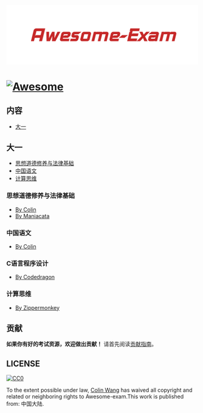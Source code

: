 ![Awesome-Exam](Awesome-Exam.png)

# [![Awesome](https://awesome.re/badge-flat.svg)](https://awesome.re)



## 内容

- [大一](#大一)


## 大一

- [思想道德修养与法律基础](#思想道德修养与法律基础)
- [中国语文](#中国语文)
- [计算思维](#计算思维)


### 思想道德修养与法律基础

- [By Colin](https://outsiders.top/2019/01/11/Ideological-and-moral-cultivation-and-legal-basis/)
- [By Maniacata](https://github.com/ManiaciaChao/how-to-preview/tree/master/%E6%80%9D%E4%BF%AE%E4%B8%8E%E6%B3%95%E5%BE%8B%E5%9F%BA%E7%A1%80)


### 中国语文

- [By Colin](https://outsiders.top/2019/01/11/Chinese/)


### C语言程序设计

- [By Codedragon](https://blog.codedragon.tech/2016/06/20/c-e8-af-ad-e8-a8-80-e5-a4-8d-e4-b9-a0-e9-97-ae-e9-a2-98-e6-80-bb-e7-bb-93)

### 计算思维

- [By Zippermonkey](https://zippermonkey.github.io/2019/01/14/Computational-Thinking/)

## 贡献

**如果你有好的考试资源，欢迎做出贡献！**
请首先阅读[贡献指南](contributing.md)。

## LICENSE

[![CC0](http://mirrors.creativecommons.org/presskit/buttons/88x31/svg/cc-zero.svg)](http://creativecommons.org/publicdomain/zero/1.0)

To the extent possible under law, [Colin Wang](https://outsiders.top) has waived all copyright and
related or neighboring rights to Awesome-exam.This work is published from: 中国大陆.
